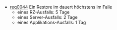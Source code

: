   * [req0044](https://github.com/DomainDrivenArchitecture/ddaRequirement/blob/master/de/requirements/req0044.md) Ein Restore im dauert höchstens im Falle 
    * eines RZ-Ausfalls: 5 Tage
    * eines Server-Ausfalls: 2 Tage
    * eines Applikations-Ausfalls: 1 Tag